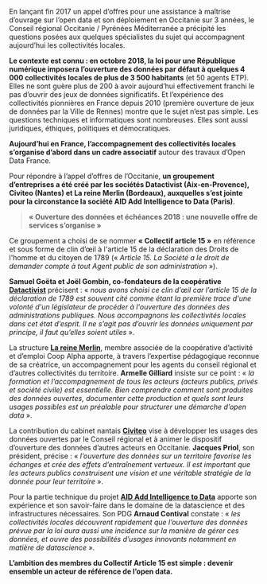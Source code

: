 
En lançant fin 2017 un appel d’offres pour une assistance à maîtrise d’ouvrage sur l’open
data et son déploiement en Occitanie sur 3 années, le Conseil régional Occitanie / Pyrénées
Méditerranée a précipité les questions posées aux quelques spécialistes du sujet qui
accompagnent aujourd’hui les collectivités locales.

**Le contexte est connu : en octobre 2018, la loi pour une République numérique imposera
l’ouverture des données par défaut à quelques 4 000 collectivités locales de plus de 3 500
habitants** (et 50 agents ETP). Elles ne sont guère plus de 200 à avoir aujourd’hui
effectivement franchi le pas d’ouvrir des jeux de données significatifs. Et l’expérience des
collectivités pionnières en France depuis 2010 (première ouverture de jeux de données par
la Ville de Rennes) montre que le sujet n’est pas simple. Les questions techniques et
informatiques sont nombreuses. Elles sont aussi juridiques, éthiques, politiques et
démocratiques.

**Aujourd’hui en France, l’accompagnement des collectivités locales s’organise d’abord dans
un cadre associatif** autour des travaux d’Open Data France.

Pour répondre à l’appel d’offres de l’Occitanie, **un groupement d’entreprises a été créé par
les sociétés Datactivist (Aix-en-Provence), Civiteo (Nantes) et La reine Merlin (Bordeaux),
auxquelles s’est jointe pour la circonstance la société AID Add Intelligence to Data (Paris)**.


> **« Ouverture des données et échéances 2018 : une nouvelle offre de
services s’organise »**

Ce groupement a choisi de se nommer **« Collectif article 15 »** en référence et sous forme de
clin d’œil à l'article 15 de la déclaration des Droits de l'homme et du citoyen de 1789
(« *Article 15. La Société a le droit de demander compte à tout Agent public de son
administration* »).

**Samuel Goëta et Joël Gombin, co-fondateurs de la coopérative [Datactivist](https://datactivist.coop)** précisent :
« *nous avons choisi ce clin d’œil car l’article 15 de la déclaration de 1789 est souvent cité
comme étant la première trace d'une volonté d'un législateur de procéder à l'ouverture des
données des administrations publiques. Nous accompagnons les collectivités locales dans cet
état d’esprit. Il ne s’agit pas d’ouvrir les données uniquement par principe, il faut qu’elles
soient utiles* ».


La structure [**La reine Merlin**](http://www.lareinemerlin.org/), membre associée de la coopérative d’activité et d’emploi Coop
Alpha apporte, à travers l’expertise pédagogique reconnue de sa créatrice, un
accompagnement pour les agents du conseil régional et d’autres collectivités du territoire.
**Armelle Gilliard** insiste sur ce point : « *la formation et l’accompagnement de tous les acteurs
(acteurs publics, privés et société civile) est essentielle. Bien comprendre comment sont
produites des données ouvertes, documenter cette production et quels sont leurs usages
possibles est un préalable pour structurer une démarche d’open data* ».

La contribution du cabinet nantais [**Civiteo**](http://civiteo.fr/) vise à développer les usages des données
ouvertes par le Conseil régional et à animer le dispositif d’ouverture des données d’autres
acteurs en Occitanie. **Jacques Priol**, son président, précise : « *l’ouverture des données sur un
territoire favorise les échanges et crée des effets d’entraînement vertueux. Il est important
que les acteurs publics construisent une vision et une véritable stratégie de la donnée pour
leur territoire* ».

Pour la partie technique du projet [**AID Add Intelligence to Data**](https://www.aid.fr/) apporte son expérience et
son savoir-faire dans le domaine de la datascience et des infrastructures nécessaires. Son
PDG **Arnaud Contival** constate : « *les collectivités locales découvrent rapidement que
l’ouverture des données prévue par la loi aura aussi une incidence sur la manière de gérer ces
données, et ouvre des possibilités d’usages innovants notamment en matière de
datascience* ».

**L’ambition des membres du Collectif Article 15 est simple : devenir ensemble un acteur de
référence de l’open data.**
